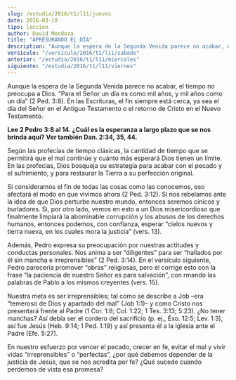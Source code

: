 ```yaml
---
slug: /estudia/2016/t1/l11/jueves
date: 2016-03-10
tipo: leccion
author: David Mendoza
title: "APRESURANDO EL DÍA"
description: "Aunque la espera de la Segunda Venida parece no acabar, el tiempo no preocupa a  Dios. “Para el Señor un día es como mil años, y mil años como un día” (2  Ped. 3:8). En las Escrituras, el fin siempre está cerca, ya sea el día del  Señor en el Antiguo Testamento o el re..."
versiculo: "/versiculo/2016/t1/l11/sabado"
anterior: "/estudia/2016/t1/l11/miercoles"
siguiente: "/estudia/2016/t1/l11/viernes"
---
```


Aunque la espera de la Segunda Venida parece no acabar, el tiempo no preocupa a Dios. “Para el Señor un día es como mil años, y mil años como un día” (2 Ped. 3:8). En las Escrituras, el fin siempre está cerca, ya sea el día del Señor en el Antiguo Testamento o el retorno de Cristo en el Nuevo Testamento.

**Lee 2 Pedro 3:8 al 14. ¿Cuál es la esperanza a largo plazo que se nos brinda aquí? Ver también Dan. 2:34, 35, 44.**

Según las profecías de tiempo clásicas, la cantidad de tiempo que se permitirá que el mal continúe y cuánto más esperará Dios tienen un límite. En las profecías, Dios bosqueja su estrategia para acabar con el pecado y el sufrimiento, y para restaurar la Tierra a su perfección original.

Si consideramos el fin de todas las cosas como las conocemos, eso afectará el modo en que vivimos ahora (2 Ped. 3:12). Si nos rebelamos ante la idea de que Dios perturbe nuestro mundo, entonces seremos cínicos y burladores. Si, por otro lado, vemos en esto a un Dios misericordioso que finalmente limpiará la abominable corrupción y los abusos de los derechos humanos, entonces podemos, con confianza, esperar “cielos nuevos y tierra nueva, en los cuales mora la justicia” (vers. 13).

Además, Pedro expresa su preocupación por nuestras actitudes y conductas personales. Nos anima a ser “diligentes” para ser “hallados por él sin mancha e irreprensibles” (2 Ped. 3:14). En el versículo siguiente, Pedro parecería promover “obras” religiosas, pero él corrige esto con la frase “la paciencia de nuestro Señor es para salvación”, con rmando las palabras de Pablo a los mismos creyentes (vers. 15).

Nuestra meta es ser irreprensibles; tal como se describe a Job –era “temeroso de Dios y apartado del mal” (Job 1:1)– y como Cristo nos presentará frente al Padre (1 Cor. 1:8; Col. 1:22; 1 Tes. 3:13; 5:23). ¿No tener manchas? Así debía ser el cordero del sacrificio (p. ej., Éxo. 12:5; Lev. 1:3), así fue Jesús (Heb. 9:14; 1 Ped. 1:19) y así presenta él a la iglesia ante el Padre (Efe. 5:27).

En nuestro esfuerzo por vencer el pecado, crecer en fe, evitar el mal y vivir vidas “irreprensibles” o “perfectas”, ¿por qué debemos depender de la justicia de Jesús, que se nos acredita por fe? ¿Qué sucede cuando perdemos de vista esa promesa?
